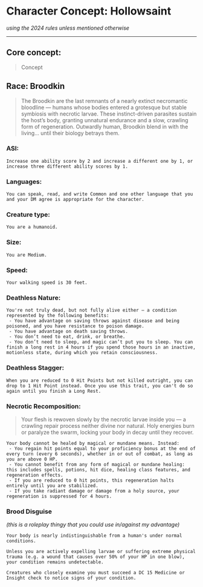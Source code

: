 # Character Concept: Hollowsaint
*using the 2024 rules unless mentioned otherwise*

---
## Core concept:
> Concept

## Race: Broodkin 
> The Broodkin are the last remnants of a nearly extinct necromantic bloodline — humans whose bodies entered a grotesque but stable symbiosis with necrotic larvae. These instinct-driven parasites sustain the host’s body, granting unnatural endurance and a slow, crawling form of regeneration. Outwardly human, Broodkin blend in with the living... until their biology betrays them.



### ASI:
```
Increase one ability score by 2 and increase a different one by 1, or increase three different ability scores by 1.
```

### Languages:
```
You can speak, read, and write Common and one other language that you and your DM agree is appropriate for the character.
```

### Creature type:
```
You are a humanoid.
```

### Size:
```
You are Medium.
```

### Speed:
```
Your walking speed is 30 feet.
```

### Deathless Nature:
```
You're not truly dead, but not fully alive either — a condition represented by the following benefits:
 - You have advantage on saving throws against disease and being poisoned, and you have resistance to poison damage.
 - You have advantage on death saving throws.
 - You don’t need to eat, drink, or breathe.
 - You don’t need to sleep, and magic can’t put you to sleep. You can finish a long rest in 4 hours if you spend those hours in an inactive, motionless state, during which you retain consciousness.
```

### Deathless Stagger:
```
When you are reduced to 0 Hit Points but not killed outright, you can drop to 1 Hit Point instead. Once you use this trait, you can't do so again until you finish a Long Rest.
```

###  Necrotic Recomposition:
> Your flesh is rewoven slowly by the necrotic larvae inside you — a crawling repair process neither divine nor natural. Holy energies burn or paralyze the swarm, locking your body in decay until they recover.
```
Your body cannot be healed by magical or mundane means. Instead:
 - You regain hit points equal to your proficiency bonus at the end of every turn (every 6 seconds), whether in or out of combat, as long as you are above 0 HP.
 - You cannot benefit from any form of magical or mundane healing: this includes spells, potions, hit dice, healing class features, and regeneration effects.
 - If you are reduced to 0 hit points, this regeneration halts entirely until you are stabilized.
 - If you take radiant damage or damage from a holy source, your regeneration is suppressed for 4 hours.
```

### Brood Disguise
*(this is a roleplay thingy that you could use in/against my advantage)*
```
Your body is nearly indistinguishable from a human's under normal conditions.

Unless you are actively expelling larvae or suffering extreme physical trauma (e.g. a wound that causes over 50% of your HP in one blow), your condition remains undetectable.

Creatures who closely examine you must succeed a DC 15 Medicine or Insight check to notice signs of your condition.
```